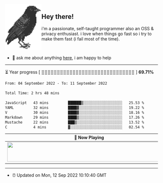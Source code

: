 <img align="left" src="assets/birb.png">

## Hey there!

i'm a passionate, self-taught programmer also an OSS & privacy enthusiast. i love when things go fast so i try to make them fast (i fail most of the time). 

</br>

- 💬 ask me about anything [here](https://github.com/aunsigned/aunsigned/issues), i am happy to help

---

⏳ Year progress [ ⣿⣿⣿⣿⣿⣿⣿⣿⣿⣿⣿⣿⣿⣿⣿⣿⣿⣿⣿⣿⣿⣿⣿⣿⣿⣿⣿⣿⣿⣿ ] **69.71%**

<!--START_SECTION:waka-->

```text
From: 04 September 2022 - To: 11 September 2022

Total Time: 2 hrs 48 mins

JavaScript   43 mins         ██████▒░░░░░░░░░░░░░░░░░░   25.53 %
YAML         32 mins         ████▓░░░░░░░░░░░░░░░░░░░░   19.22 %
V            30 mins         ████▓░░░░░░░░░░░░░░░░░░░░   18.16 %
Markdown     29 mins         ████▒░░░░░░░░░░░░░░░░░░░░   17.26 %
Mustache     22 mins         ███▒░░░░░░░░░░░░░░░░░░░░░   13.52 %
C            4 mins          ▓░░░░░░░░░░░░░░░░░░░░░░░░   02.54 %
```

<!--END_SECTION:waka-->

| 🎵 Now Playing                                                                                                                 |
| ------------------------------------------------------------------------------------------------------------------------------ |
| <a href="https://status.nmoo.dev/now-playing?open"><img src="https://status.nmoo.dev/now-playing" width="540" height="64"></a> |

---

- ⏰ Updated on Mon, 12 Sep 2022 10:10:40 GMT